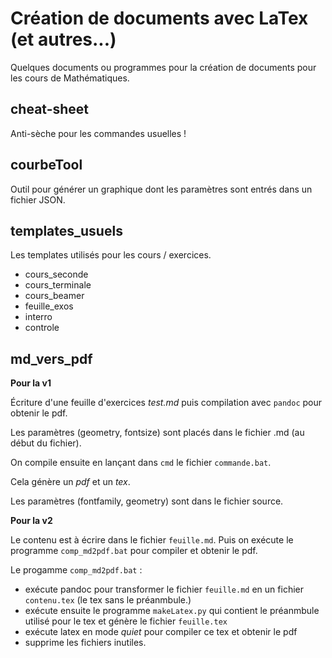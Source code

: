 # Création de documents avec LaTex (et autres...)

Quelques documents ou programmes pour la création de documents pour les cours de Mathématiques. 

## cheat-sheet

Anti-sèche pour les commandes usuelles !

## courbeTool

Outil pour générer un graphique dont les paramètres sont entrés dans un fichier JSON.

## templates_usuels

Les templates utilisés pour les cours / exercices.

* cours_seconde
* cours_terminale
* cours_beamer
* feuille_exos
* interro
* controle

## md_vers_pdf

**Pour la v1**

Écriture d'une feuille d'exercices *test.md* puis compilation avec `pandoc` pour obtenir le pdf. 

Les paramètres (geometry, fontsize) sont placés dans le fichier .md (au début du fichier).

On compile ensuite en lançant dans `cmd` le fichier `commande.bat`.

Cela génère un *pdf* et un *tex*.

Les paramètres (fontfamily, geometry) sont dans le fichier source.

**Pour la v2**

Le contenu est à écrire dans le fichier `feuille.md`. Puis on exécute le programme `comp_md2pdf.bat` pour compiler et obtenir le pdf. 

Le progamme `comp_md2pdf.bat` :
* exécute pandoc pour transformer le fichier `feuille.md` en un fichier `contenu.tex` (le tex sans le préanmbule.) 
* exécute ensuite le programme `makeLatex.py` qui contient le préanmbule utilisé pour le tex et génère le fichier `feuille.tex`
* exécute latex en mode _quiet_ pour compiler ce tex et obtenir le pdf
* supprime les fichiers inutiles. 